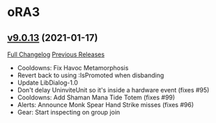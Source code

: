 # oRA3

## [v9.0.13](https://github.com/BigWigsMods/oRA3/tree/v9.0.13) (2021-01-17)
[Full Changelog](https://github.com/BigWigsMods/oRA3/compare/v9.0.12...v9.0.13) [Previous Releases](https://github.com/BigWigsMods/oRA3/releases)

- Cooldowns: Fix Havoc Metamorphosis  
- Revert back to using :IsPromoted when disbanding  
- Update LibDialog-1.0  
- Don't delay UninviteUnit so it's inside a hardware event (fixes #95)  
- Cooldowns: Add Shaman Mana Tide Totem (fixes #99)  
- Alerts: Announce Monk Spear Hand Strike misses (fixes #96)  
- Gear: Start inspecting on group join  
